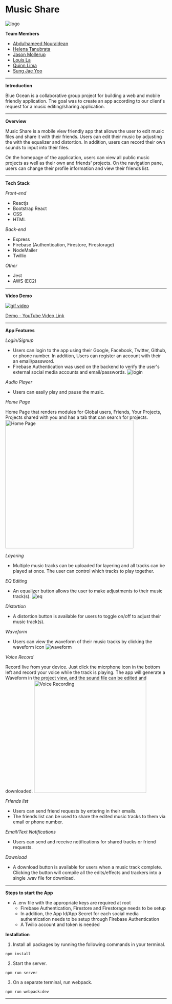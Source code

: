 # Music Share
![logo](https://drive.google.com/uc?export=view&id=1qCFn0zSNdOogfUSno84p2bxl81hIgKAR)

**Team Members**

* [Abdulhameed Nouraldean](https://github.com/a-nouraldean)
* [Helena Tanubrata](https://github.com/heltan)
* [Jason Mollerup](https://github.com/Jason-Mollerup)
* [Louis La](https://github.com/Louis-La)
* [Quinn Lima](https://github.com/quinn-lima)
* [Sung Jae Yoo](https://github.com/jajh90)
---

**Introduction**

Blue Ocean is a collaborative group project for building a web and mobile friendly application. The goal was to create an app according to our client's request for a music editing/sharing application.

---

**Overview**

Music Share is a mobile view friendly app that allows the user to edit music files and share it with their friends. Users can edit their music by adjusting the with the equalizer and distortion. In addition, users can record their own sounds to input into their files.

On the homepage of the application, users can view all public music projects as well as their own and friends' projects. On the navigation pane, users can change their profile information and view their friends list.

---

**Tech Stack**

*Front-end*
* Reactjs
* Bootstrap React
* CSS
* HTML

*Back-end*
* Express
* Firebase (Authentication, Firestore, Firestorage)
* NodeMailer
* Twillio

*Other*
* Jest
* AWS (EC2)

---

**Video Demo**

[![gif video](https://media2.giphy.com/media/Ah8JWdtipJAaUeESTq/giphy.gif)](https://www.youtube.com/watch?v=-A1HHzpb7sg)


[Demo - YouTube Video Link](https://www.youtube.com/watch?v=-A1HHzpb7sg)

---

**App Features**

*Login/Signup*
- Users can login to the app using their Google, Facebook, Twitter, Github, or phone number. In addition, Users can register an account with their an email/password.
- Firebase Authentication was used on the backend to verify the user's external social media accounts and email/passwords.
![login](https://drive.google.com/uc?export=view&id=1dPP7s2i6w_XiC5KURTndo2HbT0ADwYC5)

*Audio Player*
- Users can easily play and pause the music.

*Home Page*

Home Page that renders modules for Global users, Friends, Your Projects, Projects shared with you and has a tab that can search for projects. 
<img width="400" alt="Home Page" src="https://user-images.githubusercontent.com/75652493/145886688-5dd942b7-8bb5-4eac-874e-86b957ca6f14.png">

*Layering*
- Multiple music tracks can be uploaded for layering and all tracks can be played at once. The user can control which tracks to play together.

*EQ Editing*
- An equalizer button allows the user to make adjustments to their music track(s).
![eq](https://drive.google.com/uc?export=view&id=1Yxf6PRCLmCAYIG-Cd5V05kaD0Y-4SsnH)

*Distortion*
- A distortion button is available for users to toggle on/off to adjust their music track(s).

*Waveform*
- Users can view the waveform of their music tracks by clicking the waveform icon
![waveform](https://drive.google.com/uc?export=view&id=1uesaR4rVDe-RnASf1Au8fisFkvD89M2U)

*Voice Record*

Record live from your device. Just click the micrphone icon in the bottom left and record your voice while the track is playing. The app will generate a Waveform in the project view, and the sound file can be edited and downloaded.
<img width="350" alt="Voice Recording" src="https://user-images.githubusercontent.com/75652493/145886741-2b4279e9-bd1b-42b6-b508-264648f93a88.png">


*Friends list*
- Users can send friend requests by entering in their emails.
- The friends list can be used to share the edited music tracks to them via email or phone number.

*Email/Text Notifications*
- Users can send and receive notifications for shared tracks or friend requests.

*Download*
- A download button is available for users when a music track complete. Clicking the button will compile all the edits/effects and trackers into a single .wav file for download.

---

**Steps to start the App**

* A .env file with the appropriate keys are required at root
  * Firebase Authentication, Firestore and Firestorage needs to be setup
  * In addition, the App Id/App Secret for each social media authentication needs to be setup through Firebase Authentication
  * A Twilio account and token is needed

**Installation**

1) Install all packages by running the following commands in your terminal.
```
npm install
```
2) Start the server.
```
npm run server
```
3) On a separate terminal, run webpack.
```
npm run webpack:dev
```

---
